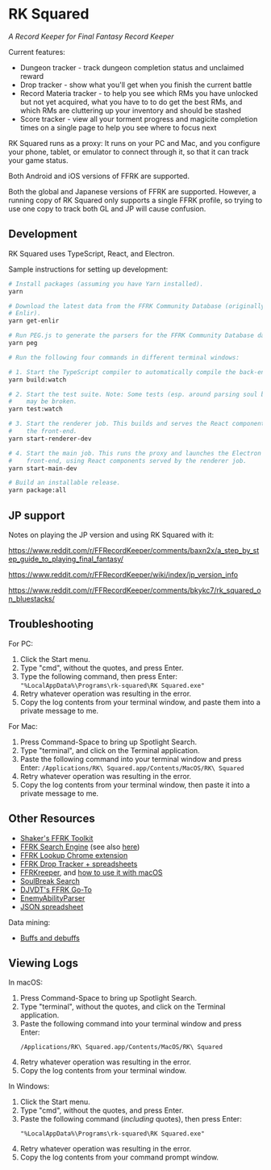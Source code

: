 # RK Squared

_A Record Keeper for Final Fantasy Record Keeper_

Current features:

- Dungeon tracker - track dungeon completion status and unclaimed reward
- Drop tracker - show what you'll get when you finish the current battle
- Record Materia tracker - to help you see which RMs you have unlocked but not yet acquired, what you have to to do get the best RMs, and which RMs are cluttering up your inventory and should be stashed
- Score tracker - view all your torment progress and magicite completion times on a single page to help you see where to focus next

RK Squared runs as a proxy: It runs on your PC and Mac, and you configure your phone, tablet, or emulator to connect through it, so that it can track your game status.

Both Android and iOS versions of FFRK are supported.

Both the global and Japanese versions of FFRK are supported. However, a running copy of RK Squared only supports a single FFRK profile, so trying to use one copy to track both GL and JP will cause confusion.

## Development

RK Squared uses TypeScript, React, and Electron.

Sample instructions for setting up development:

```sh
# Install packages (assuming you have Yarn installed).
yarn

# Download the latest data from the FFRK Community Database (originally
# Enlir).
yarn get-enlir

# Run PEG.js to generate the parsers for the FFRK Community Database data.
yarn peg

# Run the following four commands in different terminal windows:

# 1. Start the TypeScript compiler to automatically compile the back-end.
yarn build:watch

# 2. Start the test suite. Note: Some tests (esp. around parsing soul breaks)
#    may be broken.
yarn test:watch

# 3. Start the renderer job. This builds and serves the React components for
#    the front-end.
yarn start-renderer-dev

# 4. Start the main job. This runs the proxy and launches the Electron
#    front-end, using React components served by the renderer job.
yarn start-main-dev

# Build an installable release.
yarn package:all
```

## JP support

Notes on playing the JP version and using RK Squared with it:

https://www.reddit.com/r/FFRecordKeeper/comments/baxn2x/a_step_by_step_guide_to_playing_final_fantasy/

https://www.reddit.com/r/FFRecordKeeper/wiki/index/jp_version_info

https://www.reddit.com/r/FFRecordKeeper/comments/bkykc7/rk_squared_on_bluestacks/

## Troubleshooting

For PC:

1. Click the Start menu.
2. Type "cmd", without the quotes, and press Enter.
3. Type the following command, then press Enter: `"%LocalAppData%\Programs\rk-squared\RK Squared.exe"`
4. Retry whatever operation was resulting in the error.
5. Copy the log contents from your terminal window, and paste them into a private message to me.

For Mac:

1. Press Command-Space to bring up Spotlight Search.
2. Type "terminal", and click on the Terminal application.
3. Paste the following command into your terminal window and press Enter: `/Applications/RK\ Squared.app/Contents/MacOS/RK\ Squared`
4. Retry whatever operation was resulting in the error.
5. Copy the log contents from your terminal window, then paste it into a private message to me.

## Other Resources

- [Shaker's FFRK Toolkit](https://www.reddit.com/r/FFRecordKeeper/comments/90m8f1/shakers_ffrk_toolkit_v30public_beta/)
- [FFRK Search Engine](https://www.reddit.com/r/FFRecordKeeper/comments/91cx81/work_in_progress_ffrk_search_engine/) (see also [here](https://www.reddit.com/r/FFRecordKeeper/comments/92zzuf/work_in_progress_ffrk_search_engine_weekly_update/))
- [FFRK Lookup Chrome extension](https://www.reddit.com/r/FFRecordKeeper/comments/91s7nm/ffrk_lookup_chrome_extension_in_beta/)
- [FFRK Drop Tracker + spreadsheets](https://www.reddit.com/r/FFRecordKeeper/comments/82y4ik/ffrk_drop_tracker_and_inventory_exporter_export/)
- [FFRKreeper](https://ffrkreeper.com/), and [how to use it with macOS](https://www.reddit.com/r/FFRecordKeeper/comments/7bxi5m/setting_up_ffrkreeper_in_mac_with_burp/)
- [SoulBreak Search](https://www.reddit.com/r/FFRecordKeeper/comments/94twzj/soulbreak_search_version_151_release_now_with/)
- [DJVDT's FFRK Go-To](https://www.reddit.com/r/FFRecordKeeper/comments/9koigt/djvdts_ffrk_goto_a_few_new_things/)
- [EnemyAbilityParser](https://pastebin.com/xHU5FCqA)
- [JSON spreadsheet](https://docs.google.com/spreadsheets/d/1NrrlNJKeStKD4qmD-liAPg5Ow6wzMGWpBTa2ycMPYNs/edit#gid=1580077494)

Data mining:

- [Buffs and debuffs](https://www.reddit.com/r/FFRecordKeeper/comments/aa5ctk/psa_buffdebuff_duration_lms_do_not_extend_crit/)

## Viewing Logs

In macOS:

1. Press Command-Space to bring up Spotlight Search.
2. Type "terminal", without the quotes, and click on the Terminal application.
3. Paste the following command into your terminal window and press Enter:
   ```
   /Applications/RK\ Squared.app/Contents/MacOS/RK\ Squared
   ```
4. Retry whatever operation was resulting in the error.
5. Copy the log contents from your terminal window.

In Windows:

1. Click the Start menu.
2. Type "cmd", without the quotes, and press Enter.
3. Paste the following command (_including_ quotes), then press Enter:
   ```
   "%LocalAppData%\Programs\rk-squared\RK Squared.exe"
   ```
4. Retry whatever operation was resulting in the error.
5. Copy the log contents from your command prompt window.
